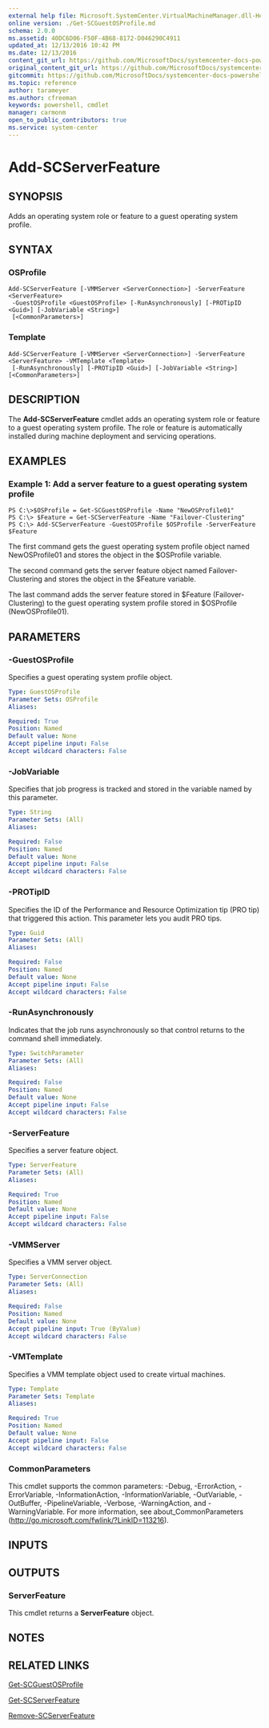 ```yaml
---
external help file: Microsoft.SystemCenter.VirtualMachineManager.dll-Help.xml
online version: ./Get-SCGuestOSProfile.md
schema: 2.0.0
ms.assetid: 40DC6D06-F50F-4B68-8172-D046290C4911
updated_at: 12/13/2016 10:42 PM
ms.date: 12/13/2016
content_git_url: https://github.com/MicrosoftDocs/systemcenter-docs-powershell/blob/master/systemcenter-cmdlets/VirtualMachineManager/v1/Add-SCServerFeature.md
original_content_git_url: https://github.com/MicrosoftDocs/systemcenter-docs-powershell/blob/master/systemcenter-cmdlets/VirtualMachineManager/v1/Add-SCServerFeature.md
gitcommit: https://github.com/MicrosoftDocs/systemcenter-docs-powershell/blob/ea9507ac2178040476af5407227db8cb97701ea9/systemcenter-cmdlets/VirtualMachineManager/v1/Add-SCServerFeature.md
ms.topic: reference
author: tarameyer
ms.author: cfreeman
keywords: powershell, cmdlet
manager: carmonm
open_to_public_contributors: true
ms.service: system-center
---
```


# Add-SCServerFeature

## SYNOPSIS
Adds an operating system role or feature to a guest operating system profile.

## SYNTAX

### OSProfile
```
Add-SCServerFeature [-VMMServer <ServerConnection>] -ServerFeature <ServerFeature>
 -GuestOSProfile <GuestOSProfile> [-RunAsynchronously] [-PROTipID <Guid>] [-JobVariable <String>]
 [<CommonParameters>]
```

### Template
```
Add-SCServerFeature [-VMMServer <ServerConnection>] -ServerFeature <ServerFeature> -VMTemplate <Template>
 [-RunAsynchronously] [-PROTipID <Guid>] [-JobVariable <String>] [<CommonParameters>]
```

## DESCRIPTION
The **Add-SCServerFeature** cmdlet adds an operating system role or feature to a guest operating system profile.
The role or feature is automatically installed during machine deployment and servicing operations.

## EXAMPLES

### Example 1: Add a server feature to a guest operating system profile
```
PS C:\>$OSProfile = Get-SCGuestOSProfile -Name "NewOSProfile01"
PS C:\> $Feature = Get-SCServerFeature -Name "Failover-Clustering"
PS C:\> Add-SCServerFeature -GuestOSProfile $OSProfile -ServerFeature $Feature
```

The first command gets the guest operating system profile object named NewOSProfile01 and stores the object in the $OSProfile variable.

The second command gets the server feature object named Failover-Clustering and stores the object in the $Feature variable.

The last command adds the server feature stored in $Feature (Failover-Clustering) to the guest operating system profile stored in $OSProfile (NewOSProfile01).

## PARAMETERS

### -GuestOSProfile
Specifies a guest operating system profile object.

```yaml
Type: GuestOSProfile
Parameter Sets: OSProfile
Aliases: 

Required: True
Position: Named
Default value: None
Accept pipeline input: False
Accept wildcard characters: False
```

### -JobVariable
Specifies that job progress is tracked and stored in the variable named by this parameter.

```yaml
Type: String
Parameter Sets: (All)
Aliases: 

Required: False
Position: Named
Default value: None
Accept pipeline input: False
Accept wildcard characters: False
```

### -PROTipID
Specifies the ID of the Performance and Resource Optimization tip (PRO tip) that triggered this action.
This parameter lets you audit PRO tips.

```yaml
Type: Guid
Parameter Sets: (All)
Aliases: 

Required: False
Position: Named
Default value: None
Accept pipeline input: False
Accept wildcard characters: False
```

### -RunAsynchronously
Indicates that the job runs asynchronously so that control returns to the command shell immediately.

```yaml
Type: SwitchParameter
Parameter Sets: (All)
Aliases: 

Required: False
Position: Named
Default value: None
Accept pipeline input: False
Accept wildcard characters: False
```

### -ServerFeature
Specifies a server feature object.

```yaml
Type: ServerFeature
Parameter Sets: (All)
Aliases: 

Required: True
Position: Named
Default value: None
Accept pipeline input: False
Accept wildcard characters: False
```

### -VMMServer
Specifies a VMM server object.

```yaml
Type: ServerConnection
Parameter Sets: (All)
Aliases: 

Required: False
Position: Named
Default value: None
Accept pipeline input: True (ByValue)
Accept wildcard characters: False
```

### -VMTemplate
Specifies a VMM template object used to create virtual machines.

```yaml
Type: Template
Parameter Sets: Template
Aliases: 

Required: True
Position: Named
Default value: None
Accept pipeline input: False
Accept wildcard characters: False
```

### CommonParameters
This cmdlet supports the common parameters: -Debug, -ErrorAction, -ErrorVariable, -InformationAction, -InformationVariable, -OutVariable, -OutBuffer, -PipelineVariable, -Verbose, -WarningAction, and -WarningVariable. For more information, see about_CommonParameters (http://go.microsoft.com/fwlink/?LinkID=113216).

## INPUTS

## OUTPUTS

### ServerFeature
This cmdlet returns a **ServerFeature** object.

## NOTES

## RELATED LINKS

[Get-SCGuestOSProfile](xref:VirtualMachineManager/v1/Get-SCGuestOSProfile.md)

[Get-SCServerFeature](xref:VirtualMachineManager/v1/Get-SCServerFeature.md)

[Remove-SCServerFeature](xref:VirtualMachineManager/v1/Remove-SCServerFeature.md)

